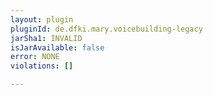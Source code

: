 ```yaml
---
layout: plugin
pluginId: de.dfki.mary.voicebuilding-legacy
jarSha1: INVALID
isJarAvailable: false
error: NONE
violations: []

---
```


